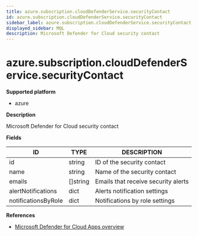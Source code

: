 ```yaml
---
title: azure.subscription.cloudDefenderService.securityContact
id: azure.subscription.cloudDefenderService.securityContact
sidebar_label: azure.subscription.cloudDefenderService.securityContact
displayed_sidebar: MQL
description: Microsoft Defender for Cloud security contact
---
```


# azure.subscription.cloudDefenderService.securityContact

**Supported platform**

- azure

**Description**

Microsoft Defender for Cloud security contact

**Fields**

| ID                  | TYPE             | DESCRIPTION                         |
| ------------------- | ---------------- | ----------------------------------- |
| id                  | string           | ID of the security contact          |
| name                | string           | Name of the security contact        |
| emails              | &#91;&#93;string | Emails that receive security alerts |
| alertNotifications  | dict             | Alerts notification settings        |
| notificationsByRole | dict             | Notifications by role settings      |

**References**

- [Microsoft Defender for Cloud Apps overview](https://learn.microsoft.com/en-us/defender-cloud-apps/what-is-defender-for-cloud-apps)
